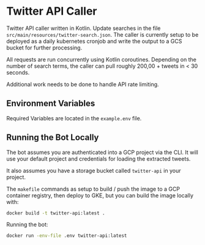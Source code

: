 # Twitter API Caller  
Twitter API caller written in Kotlin. Update searches in the file `src/main/resources/twitter-search.json`. The caller is currently setup to be deployed as a daily kubernetes cronjob and write the output to a GCS bucket for further processing.  

All requests are run concurrently using Kotlin coroutines. Depending on the number of search terms, the caller can pull roughly 200,00 + tweets in < 30 seconds.  

Additional work needs to be done to handle API rate limiting.  

## Environment Variables  
Required Variables are located in the `example.env` file.  

## Running the Bot Locally  
The bot assumes you are authenticated into a GCP project via the CLI. It will use your default project and credentials for loading the extracted tweets.  

It also assumes you have a storage bucket called `twitter-api` in your project.  

The `makefile` commands as setup to build / push the image to a GCP container registry, then deploy to GKE, but you can build the image locally with:  

```bash  
docker build -t twitter-api:latest .
```  

Running the bot:  

```bash  
docker run -env-file .env twitter-api:latest
```
